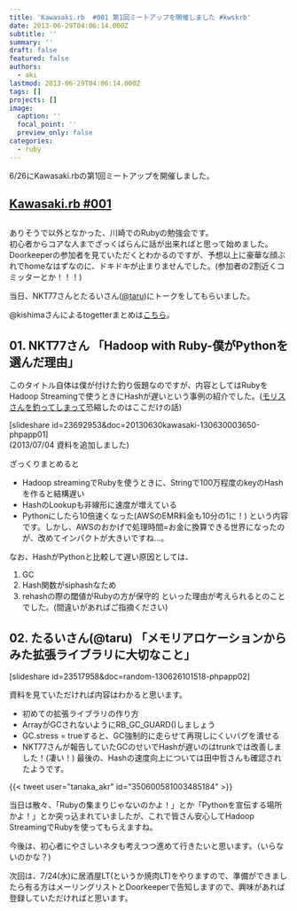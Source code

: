 ```yaml
---
title: 'Kawasaki.rb  #001 第1回ミートアップを開催しました #kwskrb'
date: 2013-06-29T04:06:14.000Z
subtitle: ''
summary: ''
draft: false
featured: false
authors:
  - aki
lastmod: 2013-06-29T04:06:14.000Z
tags: []
projects: []
image:
  caption: ''
  focal_point: ''
  preview_only: false
categories:
  - ruby
---
```

6/26にKawasaki.rbの第1回ミートアップを開催しました。

## [Kawasaki.rb #001](http://kawasakirb.doorkeeper.jp/events/4115)

## 
ありそうで以外となかった、川崎でのRubyの勉強会です。  
初心者からコアな人までざっくばらんに話が出来ればと思って始めました。  
Doorkeeperの参加者を見ていただくとわかるのですが、予想以上に豪華な顔ぶれでhomeなはずなのに、ドキドキが止まりませんでした。(参加者の2割近くコミッターとか！！！)

当日、NKT77さんとたるいさん([@taru](http://twitter.com/taru))にトークをしてもらいました。

@kishimaさんによるtogetterまとめは[こちら](http://togetter.com/li/525981)。

## 01. NKT77さん 「Hadoop with Ruby-僕がPythonを選んだ理由」
このタイトル自体は僕が付けた釣り仮題なのですが、内容としてはRubyをHadoop Streamingで使うときにHashが遅いという事例の紹介でした。([モリスさんを釣ってしまって](http://b.hatena.ne.jp/entry/kawasakirb.doorkeeper.jp/events/4115)恐縮したのはここだけの話)

[slideshare id=23692953&doc=20130630kawasaki-130630003650-phpapp01]  
(2013/07/04 資料を追加しました)

ざっくりまとめると

- Hadoop streamingでRubyを使うときに、Stringで100万程度のkeyのHashを作ると結構遅い
- HashのLookupも非線形に速度が増えている
- Pythonにしたら10倍速くなった(AWSのEMR料金も10分の1に！)
という内容です。しかし、AWSのおかげで処理時間=お金に換算できる世界になったのが、改めてインパクトが大きいですね...。

なお、HashがPythonと比較して遅い原因としては、

1. GC
2. Hash関数がsiphashなため
3. rehashの際の閾値がRubyの方が保守的
といった理由が考えられるとのことでした。(間違いがあればご指摘ください)
## 02. たるいさん(@taru) 「メモリアロケーションからみた拡張ライブラリに大切なこと」
[slideshare id=23517958&doc=random-130626101518-phpapp02]

資料を見ていただければ内容はわかると思います。

- 初めての拡張ライブラリの作り方
- ArrayがGCされないようにRB\_GC\_GUARD()しましょう
- GC.stress = trueすると、GC強制的に走らせて再現しにくいバグを潰せる
- NKT77さんが報告していたGCのせいでHashが遅いのはtrunkでは改善しました！(凄い！)
最後の、Hashの速度向上については田中哲さんも確認されたようです。


{{< tweet user="tanaka_akr" id="350600581003485184" >}}


当日は散々、「Rubyの集まりじゃないのかよ！」とか「Pythonを宣伝する場所かよ！」とか突っ込まれていましたが、これで皆さん安心してHadoop StreamingでRubyを使ってもらえますね。

今後は、初心者にやさしいネタも考えつつ進めて行きたいと思います。（いらないのかな？)

次回は、7/24(水)に居酒屋LT(というか焼肉LT)をやりますので、準備ができましたら有る方はメーリングリストとDoorkeeperで告知しますので、興味があれば登録していただければと思います。



